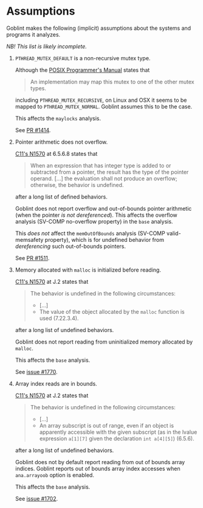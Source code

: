 # Assumptions

Goblint makes the following (implicit) assumptions about the systems and programs it analyzes.

_NB! This list is likely incomplete._

1. `PTHREAD_MUTEX_DEFAULT` is a non-recursive mutex type.

    Although the [POSIX Programmer's Manual](https://linux.die.net/man/3/pthread_mutexattr_settype) states that

    > An implementation may map this mutex to one of the other mutex types.

    including `PTHREAD_MUTEX_RECURSIVE`, on Linux and OSX it seems to be mapped to `PTHREAD_MUTEX_NORMAL`.
    Goblint assumes this to be the case.

    This affects the `maylocks` analysis.

    See [PR #1414](https://github.com/goblint/analyzer/pull/1414).

2.  Pointer arithmetic does not overflow.

    [C11's N1570][n1570] at 6.5.6.8 states that

    > When an expression that has integer type is added to or subtracted from a pointer, the result has the type of the pointer operand.
    > [...]
    > the evaluation shall not produce an overflow; otherwise, the behavior is undefined.

    after a long list of defined behaviors.

    Goblint does not report overflow and out-of-bounds pointer arithmetic (when the pointer _is not dereferenced_).
    This affects the overflow analysis (SV-COMP no-overflow property) in the `base` analysis.

    This _does not_ affect the `memOutOfBounds` analysis (SV-COMP valid-memsafety property), which is for undefined behavior from _dereferencing_ such out-of-bounds pointers.

    See [PR #1511](https://github.com/goblint/analyzer/pull/1511).

3.  Memory allocated with `malloc` is initialized before reading.

    [C11's N1570][n1570] at J.2 states that

    > The behavior is undefined in the following circumstances:
    >
    > - [...]
    > - The value of the object allocated by the `malloc` function is used (7.22.3.4).

    after a long list of undefined behaviors.

    Goblint does not report reading from uninitialized memory allocated by `malloc`.

    This affects the `base` analysis.

    See [issue #1770](https://github.com/goblint/analyzer/issues/1770).

4.  Array index reads are in bounds.

    [C11's N1570][n1570] at J.2 states that

    > The behavior is undefined in the following circumstances:
    >
    > - [...]
    > - An array subscript is out of range, even if an object is apparently accessible with the given subscript (as in the lvalue expression `a[1][7]` given the declaration `int a[4][5]`) (6.5.6).

    after a long list of undefined behaviors.

    Goblint does not by default report reading from out of bounds array indices.
    Goblint reports out of bounds array index accesses when `ana.arrayoob` option is enabled.

    This affects the `base` analysis.

    See [issue #1702](https://github.com/goblint/analyzer/issues/1702).


[n1570]: https://www.open-std.org/jtc1/sc22/wg14/www/docs/n1570.pdf
